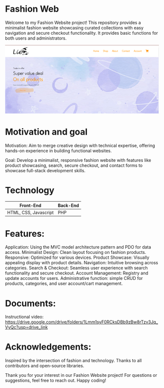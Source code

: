 # Fashion Web

Welcome to my Fashion Website project! This repository provides a minimalist fashion website showcasing curated collections with easy navigation and secure checkout functionality. It provides basic functions for both users and administrators.

<img src="https://github.com/HungLe210/FashionWeb/blob/main/Home.png" alt="home">

# Motivation and goal

Motivation: Aim to merge creative design with technical expertise, offering hands-on experience in building functional websites.

Goal: Develop a minimalist, responsive fashion website with features like product showcasing, search, secure checkout, and contact forms to showcase full-stack development skills.

# Technology
|Front-End|Back-End|
|-|-|
|HTML, CSS, Javascript| PHP|


# Features:

Application: Using the MVC model architecture pattern and PDO for data access.
Minimalist Design: Clean layout focusing on fashion products.
Responsive: Optimized for various devices.
Product Showcase: Visually appealing display with product details.
Navigation: Intuitive browsing across categories.
Search & Checkout: Seamless user experience with search functionality and secure checkout.
Account Management: Registry and update accounts for users.
Administrative function: simple CRUD for products, categories, and user account/cart management.

# Documents:
Instructional video: <https://drive.google.com/drive/folders/1Lmm1syF0RCksDBb9zBw8rTzv3Jq_VyQc?usp=drive_link>


# Acknowledgements:

Inspired by the intersection of fashion and technology.
Thanks to all contributors and open-source libraries.

Thank you for your interest in our Fashion Website project! For questions or suggestions, feel free to reach out. Happy coding!
